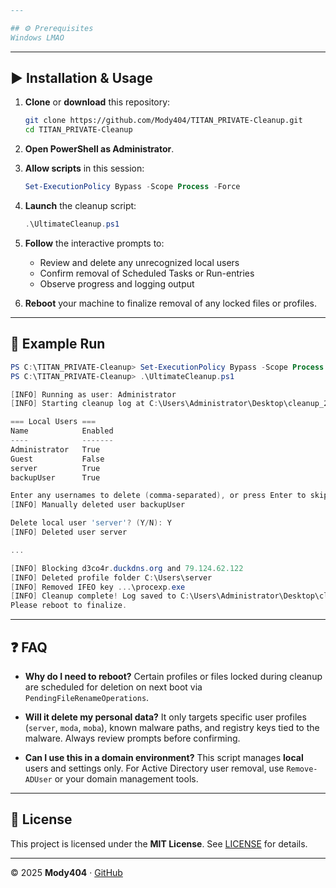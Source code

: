```markdown
---

## ⚙️ Prerequisites
Windows LMAO
````

---

## ▶️ Installation & Usage

1. **Clone** or **download** this repository:

   ```bash
   git clone https://github.com/Mody404/TITAN_PRIVATE-Cleanup.git
   cd TITAN_PRIVATE-Cleanup
   ```

2. **Open PowerShell as Administrator**.

3. **Allow scripts** in this session:

   ```powershell
   Set-ExecutionPolicy Bypass -Scope Process -Force
   ```

4. **Launch** the cleanup script:

   ```powershell
   .\UltimateCleanup.ps1
   ```

5. **Follow** the interactive prompts to:

   * Review and delete any unrecognized local users
   * Confirm removal of Scheduled Tasks or Run-entries
   * Observe progress and logging output

6. **Reboot** your machine to finalize removal of any locked files or profiles.

---

## 📖 Example Run

```powershell
PS C:\TITAN_PRIVATE-Cleanup> Set-ExecutionPolicy Bypass -Scope Process -Force
PS C:\TITAN_PRIVATE-Cleanup> .\UltimateCleanup.ps1

[INFO] Running as user: Administrator
[INFO] Starting cleanup log at C:\Users\Administrator\Desktop\cleanup_20250714_174221.log

=== Local Users ===
Name            Enabled
----            -------
Administrator   True
Guest           False
server          True
backupUser      True

Enter any usernames to delete (comma-separated), or press Enter to skip: backupUser
[INFO] Manually deleted user backupUser

Delete local user 'server'? (Y/N): Y
[INFO] Deleted user server

...

[INFO] Blocking d3co4r.duckdns.org and 79.124.62.122
[INFO] Deleted profile folder C:\Users\server
[INFO] Removed IFEO key ...\procexp.exe
[INFO] Cleanup complete! Log saved to C:\Users\Administrator\Desktop\cleanup_20250714_174221.log
Please reboot to finalize.
```

---

## ❓ FAQ

* **Why do I need to reboot?**
  Certain profiles or files locked during cleanup are scheduled for deletion on next boot via `PendingFileRenameOperations`.

* **Will it delete my personal data?**
  It only targets specific user profiles (`server`, `moda`, `moba`), known malware paths, and registry keys tied to the malware. Always review prompts before confirming.

* **Can I use this in a domain environment?**
  This script manages **local** users and settings only. For Active Directory user removal, use `Remove-ADUser` or your domain management tools.

---

## 📝 License

This project is licensed under the **MIT License**. See [LICENSE](LICENSE) for details.

---

© 2025 **Mody404** · [GitHub](https://github.com/Mody404)

```
```
